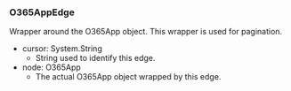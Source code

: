 ### O365AppEdge
Wrapper around the O365App object. This wrapper is used for pagination.

- cursor: System.String
  - String used to identify this edge.
- node: O365App
  - The actual O365App object wrapped by this edge.
